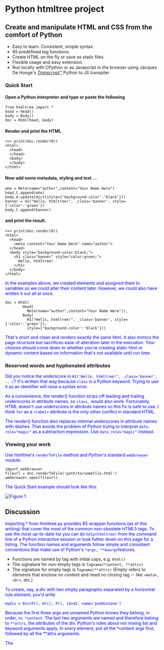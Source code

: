 # Python htmltree project

## Create and manipulate HTML and CSS from the comfort of Python
  * Easy to learn. Consistent, simple syntax.
  * 85 predefined tag functions.
  * Create HTML on the fly or save as static files.
  * Flexible usage and easy extension. 
  * Run locally with CPython or as Javascript in the browser using Jacques De Hooge's [*Transcrypt™*](https://transcrypt.org/) Python to JS transpiler

### Quick Start
#### Open a Python interpreter and type or paste the following
```
from htmltree import *
head = Head()
body = Body()
doc = Html(head, body)
```
#### Render and print the HTML
```
>>> print(doc.render(0))
<html>
  <head>
  </head>
  <body>
  </body>
</html>
```
#### Now add some metadata, styling and text ...
```
who = Meta(name="author",content="Your Name Here")
head.C.append(who)
body.A.update(dict(style={'background-color':'black'}))
banner = H1("Hello, htmltree!", _class='banner', style={'color':'green'})
body.C.append(banner)
```
#### and print the result.
```
>>> print(doc.render(0))
<html>
  <head>
    <meta content="Your Name Here" name="author">
  </head>
  <body style="background-color:black;">
    <h1 class="banner" style="color:green;">
      Hello, htmltree!
    </h1>
  </body>
</html>
```
In the examples above, we created elements and assigned them to variables so we could alter their content later. However, we could also have written  it out all at once.

```
doc = Html(
        Head(
          Meta(name="author",content="Your Name Here")),
        Body(
          H1("Hello, htmltree!", _class='banner', style={'color':'green'}),
          style={'background-color':'black'}))
```

That's short and clean and renders exactly the same html.  It also mimics the page structure but sacrifices ease of alteration later in the execution. Your choices should come down to whether you're creating static html or dynamic content based on information that's not available until run time.

### Reserved words and hyphenated attributes
Did you notice the underscore in `H1("Hello, htmltree!", _class='banner', ...)`? It's written that way because `class` is a Python keyword. Trying to use it as an identifier will raise a syntax error. 

As a convenience, the render() function strips off leading and trailing underscores in attribute names, so `class_` would also work. Fortunately, HTML doesn't use underscores in attribute names so this fix is safe to use. I think `for` as a `<label>` attribute is the only other conflict in standard HTML.

The render() function also replaces internal underscores in attribute names with dashes. That avoids the problem of Python trying to interpret `data-role="magic"` as a subtraction expression. Use `data_role="magic"` instead.

### Viewing your work
Use htmltree's `renderToFile` method and Python's standard `webbrowser` module.
```
import webbrowser
fileurl = doc.renderToFile('path/to/somefile.html')
webbrowser.open(fileurl)
```

The Quick Start example should look like this:

![Figure 1.](doc/img/quickstart.png)

## Discussion
Importing * from htmltree.py provides 85 wrapper functions (as of this writing) that cover the most of the common non-obsolete HTML5 tags.  To see the most up-to-date list you can do `help(htmltree)` from the command line of a Python interactive session or look futher down on this page for a listing. The function names and arguments follow simple and consistent conventions that make use of Python's `*args, **kwargs`features.

- Functions are named by tag with initial caps, e.g. `Html()`
- The signature for non-empty tags is `Tagname(*content, **attrs)`
- The signature for empty tags is `Tagname(**attrs)` (Empty refers to elements that enclose no content and need no closing tag -- like `<meta>`, `<br>`, etc.)

To create, say, a div with two empty paragraphs separated by a horizontal rule element, you'd write

```mydiv = Div(P(), Hr(), P(), id=42, name='puddintane')```

Because the first three args are unnamed Python knows they belong, in order, `to *content`. The last two arguments are named and therefore belong to `**attrs`, the attributes of the div. Python's rules about not mixing list and keyword arguments apply. In every element, put all the *content args first, followed by all the **attrs arguments. 

The <style> tag is the only exception to the pattern. Its signature is `Style(**content)`.  This is done to reduce (but alas not completely eliminate) the need for quoting the selectors in CSS rulesets.
- If you need to set attributes on a style element, do it in a secondary call as shown in the doctest below.
```
          style = Style(body=dict(margin='4px'), p=dict(color='blue'))
          style.A.update({'type':'text/css'})
          style.render()
          '<style type="text/css">body { margin:4px; } p { color:blue; }</style>' 
```
The design pattern for `htmltree` is "as simple as possible but not simpler." Using built-in Python objects, dicts and lists, means that all the familiar methods of those objects are available when manipulating trees of Elements. Notice, for instance, the use of `update` and `append` in the Quick start examples. 
```
body.A.update(dict(style={'background-color':'black'}))
body.C.append(H1("Hello, htmltree!", _class='myclass', id='myid'))
```
But wait a minute! What are 'body.A' and 'body.C'? Read on ...

### Public members
You can access and modify the attributes and content of an element `el` as `el.A` and `el.C` respectively. The tagname is also available as `el.T` though this is generally not so useful as the other two. 

The attribute member, `el.A` is an ordinary Python dictionary containing whatever keyword arguments were passed when the element was created. You can modify it with `update()` as shown in the Quick Start example or use any of the other dictionary methods on it. You can also replace it entirely with any dict-like object that has an `items()` method that behaves like dict.items()

The content member, `el.C` is normally a Python list. It contains all the stuff that gets rendered between the closing and ending tags of an element. The list may hold an arbitrary mix of strings, ints, float, and objects. In normal usage, the objects are of type `htmltree.Element`. This is the element type returned by all the functions in htmltree.py. You can use all the normal Python list methods (append, insert, etc) to manipulate the list.

(If you insert objects (other than those listed above), they should have a `render(indent=-1)` method that returns valid HTML with the same indentation conventions as the htmltree.Element.render method described in the next section.)

### Rendering
The render method emits HTML. In the examples above, we've called it as doc.render(0) to display the entire document tree in indented form. Calling it with no arguments emits the HTML as a single line with no breaks or spaces. Values > 0 increase the indentations by 2 spaces * the value.
```
>>> print(head.render())
<head><meta name="author" content="Your Name Here"/></head>

>>> print(head.render(0))

<head>
  <meta name="author" content="Your Name Here"/>
</head>

>>> print(head.render(1))

  <head>
    <meta name="author" content="Your Name Here"/>
  </head>
```

The `renderToFile()` method also excepts an `indent` argument.

## Usage tips

### Rolling your own
The simplest possible extension is wrapping a frequently used tag to save a little typing. This is already done for you for all the wrapper functions in htmltree.py. But if you need something that's not defined it only takes two lines of code (not counting the import).
```
from htmltree import KWElement
def Foo(*content, **attrs):
    return KWElement('foo', *content, **wrappers)
```
For an empty tag element, omit the content arg and pass None to KWElement().
```
def Bar(**attrs):
    return KWElement('bar', None, **attrs)
```

### Bundling
Wrapping commonly used fragments in a function is easy and useful, e.g. 
```
def docheadbody():
    head = Head()
    body = Body()
    doc = Html(head, body)
    return doc, head, body
    
>>> doc, head, body = docheadbody()
```

### Looping
Use loops to simplify the creation of many similar elements.
```
for id in ('one', 'two', 'three'):
     content = "Help! I'm trapped in div {}.".format(id)
     body.C.append(Div(content, id=id))
    
>>> print(body.render(0))
<body>
  <div id="one">
    Help! I'm trapped in div one.
  </div>
  <div id="two">
    Help! I'm trapped in div two.
  </div>
  <div id="three">
    Help! I'm trapped in div three.
  </div>
</body>
```
### Using *htmltree* with [*Transcrypt™*](https://transcrypt.org/)
This project was designed from the ground up to be compatible with Transcrypt to create a pure Python development environment  for HTML/CSS/JS on both sides of the client/server divide.

You'll want to arrange for the htmltree.py file to be in or symbolically linked in the same directory as any other python files to be transpiled as part of your project. That's a current limitation of Transcrypt. It's on the list of issues at the Transcrypt repo and the author, Jacques de Hooge, has it on his list of upcoming enhancements. 

Other than that, all the functions should work the same as under CPython. If not, please file an issue so I can fix it!

Also, look at the modules `sanitycheck.py` and `client.py` in the `tests/` directory as a template for developing and testing with htmltree and Transcrypt. For a more elaborate template with a built-in server, AJAX/JSON data updates and automatic rebuild/reload when source files change, see [NearlyPurePythonWebAppDemo](https://github.com/Michael-F-Ellis/NearlyPurePythonWebAppDemo)


## List of wrapper functions
```
Html(*content, **attrs):
Head(*content, **attrs):
Body(*content, **attrs):
Link(**attrs):
Meta(**attrs):
Title(*content, **attrs):
Style(**content):
Address(*content, **attrs):
Article(*content, **attrs):
Aside(*content, **attrs):
Footer(*content, **attrs):
Header(*content, **attrs):
H1(*content, **attrs):
H2(*content, **attrs):
H3(*content, **attrs):
H4(*content, **attrs):
H5(*content, **attrs):
H6(*content, **attrs):
Nav(*content, **attrs):
Section(*content, **attrs):
Blockquote(*content, **attrs):
Dd(*content, **attrs):
Div(*content, **attrs):
Dl(*content, **attrs):
Dt(*content, **attrs):
Figcaption(*content, **attrs):
Figure(*content, **attrs):
Hr(**attrs):
Li(*content, **attrs):
Main(*content, **attrs):
Ol(*content, **attrs):
P(*content, **attrs):
Pre(*content, **attrs):
Ul(*content, **attrs):
A(*content, **attrs):
B(*content, **attrs):
Br(**attrs):
Cite(*content, **attrs):
Code(*content, **attrs):
Em(*content, **attrs):
I(*content, **attrs):
S(*content, **attrs):
Samp(*content, **attrs):
Small(*content, **attrs):
Span(*content, **attrs):
Strong(*content, **attrs):
Sub(*content, **attrs):
Sup(*content, **attrs):
U(*content, **attrs):
Area(**attrs):
Audio(*content, **attrs):
Img(**attrs):
Map(*content, **attrs):
Track(**attrs):
Video(*content, **attrs):
Embed(**attrs):
Object(*content, **attrs):
Param(**attrs):
Source(**attrs):
Canvas(*content, **attrs):
Noscript(*content, **attrs):
Script(*content, **attrs):
Caption(*content, **attrs):
Col(**attrs):
Table(*content, **attrs):
Tbody(*content, **attrs):
Td(*content, **attrs):
Tfoot(*content, **attrs):
Th(*content, **attrs):
Thead(*content, **attrs):
Tr(*content, **attrs):
Button(*content, **attrs):
Datalist(*content, **attrs):
Fieldset(*content, **attrs):
Form(*content, **attrs):
Input(**attrs):
Label(*content, **attrs):
Legend(*content, **attrs):
Meter(*content, **attrs):
Optgroup(*content, **attrs):
Option(*content, **attrs):
Output(*content, **attrs):
Progress(*content, **attrs):
Select(*content, **attrs):
Textarea(*content, **attrs):
```


